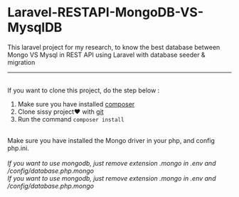 # Laravel-RESTAPI-MongoDB-VS-MysqlDB
This laravel project for my research, to know the best database between Mongo VS Mysql in REST API using Laravel with database seeder &amp; migration

<hr><br>
If you want to clone this project, do the step below :
<ol type="1">
    <li>Make sure you have installed <a href="https://getcomposer.org/">composer</a></li>
    <li>Clone sissy project&hearts; with <a href="https://git-scm.com/">git</a></li>
    <li>Run the command <code>composer install</code></li>
</ol>
<br>
Make sure you have installed the Mongo driver in your php, and config php.ini.
<br>
<br>
<i>If you want to use mongodb, just remove extension .mongo in .env and /config/database.php.mongo</i>
<br>
<i>If you want to use mongodb, just remove extension .mongo in .env and /config/database.php.mongo</i>